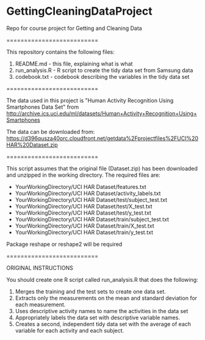 GettingCleaningDataProject
==========================

Repo for course project for Getting and Cleaning Data

==========================

This repository contains the following files:

  1. README.md - this file, explaining what is what
  2. run_analysis.R - R script to create the tidy data set from Samsung data
  3. codebook.txt - codebook describing the variables in the tidy data set

==========================

The data used in this project is "Human Activity Recognition Using Smartphones Data Set"
from http://archive.ics.uci.edu/ml/datasets/Human+Activity+Recognition+Using+Smartphones

The data can be downloaded from:
https://d396qusza40orc.cloudfront.net/getdata%2Fprojectfiles%2FUCI%20HAR%20Dataset.zip


==========================


This script assumes that the original file (Dataset.zip) has been
downloaded and unzipped in the working directory.
The required files are:
- YourWorkingDirectory/UCI HAR Dataset/features.txt
- YourWorkingDirectory/UCI HAR Dataset/activity_labels.txt
- YourWorkingDirectory/UCI HAR Dataset/test/subject_test.txt
- YourWorkingDirectory/UCI HAR Dataset/test/X_test.txt
- YourWorkingDirectory/UCI HAR Dataset/test/y_test.txt
- YourWorkingDirectory/UCI HAR Dataset/train/subject_test.txt
- YourWorkingDirectory/UCI HAR Dataset/train/X_test.txt
- YourWorkingDirectory/UCI HAR Dataset/train/y_test.txt


Package reshape or reshape2 will be required


==========================

ORIGINAL INSTRUCTIONS

You should create one R script called run_analysis.R that does the following:
 1. Merges the training and the test sets to create one data set.
 2. Extracts only the measurements on the mean and standard deviation for each measurement. 
 3. Uses descriptive activity names to name the activities in the data set
 4. Appropriately labels the data set with descriptive variable names. 
 5. Creates a second, independent tidy data set with the average of each variable for each activity and each subject. 


